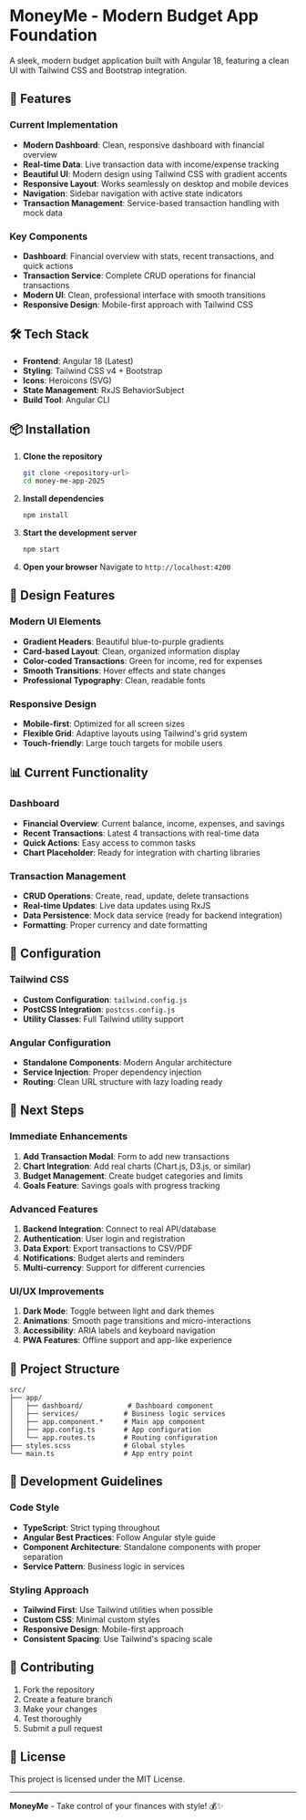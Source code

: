 # MoneyMe - Modern Budget App Foundation

A sleek, modern budget application built with Angular 18, featuring a clean UI with Tailwind CSS and Bootstrap integration.

## 🚀 Features

### Current Implementation
- **Modern Dashboard**: Clean, responsive dashboard with financial overview
- **Real-time Data**: Live transaction data with income/expense tracking
- **Beautiful UI**: Modern design using Tailwind CSS with gradient accents
- **Responsive Layout**: Works seamlessly on desktop and mobile devices
- **Navigation**: Sidebar navigation with active state indicators
- **Transaction Management**: Service-based transaction handling with mock data

### Key Components
- **Dashboard**: Financial overview with stats, recent transactions, and quick actions
- **Transaction Service**: Complete CRUD operations for financial transactions
- **Modern UI**: Clean, professional interface with smooth transitions
- **Responsive Design**: Mobile-first approach with Tailwind CSS

## 🛠️ Tech Stack

- **Frontend**: Angular 18 (Latest)
- **Styling**: Tailwind CSS v4 + Bootstrap
- **Icons**: Heroicons (SVG)
- **State Management**: RxJS BehaviorSubject
- **Build Tool**: Angular CLI

## 📦 Installation

1. **Clone the repository**
   ```bash
   git clone <repository-url>
   cd money-me-app-2025
   ```

2. **Install dependencies**
   ```bash
   npm install
   ```

3. **Start the development server**
   ```bash
   npm start
   ```

4. **Open your browser**
   Navigate to `http://localhost:4200`

## 🎨 Design Features

### Modern UI Elements
- **Gradient Headers**: Beautiful blue-to-purple gradients
- **Card-based Layout**: Clean, organized information display
- **Color-coded Transactions**: Green for income, red for expenses
- **Smooth Transitions**: Hover effects and state changes
- **Professional Typography**: Clean, readable fonts

### Responsive Design
- **Mobile-first**: Optimized for all screen sizes
- **Flexible Grid**: Adaptive layouts using Tailwind's grid system
- **Touch-friendly**: Large touch targets for mobile users

## 📊 Current Functionality

### Dashboard
- **Financial Overview**: Current balance, income, expenses, and savings
- **Recent Transactions**: Latest 4 transactions with real-time data
- **Quick Actions**: Easy access to common tasks
- **Chart Placeholder**: Ready for integration with charting libraries

### Transaction Management
- **CRUD Operations**: Create, read, update, delete transactions
- **Real-time Updates**: Live data updates using RxJS
- **Data Persistence**: Mock data service (ready for backend integration)
- **Formatting**: Proper currency and date formatting

## 🔧 Configuration

### Tailwind CSS
- **Custom Configuration**: `tailwind.config.js`
- **PostCSS Integration**: `postcss.config.js`
- **Utility Classes**: Full Tailwind utility support

### Angular Configuration
- **Standalone Components**: Modern Angular architecture
- **Service Injection**: Proper dependency injection
- **Routing**: Clean URL structure with lazy loading ready

## 🚀 Next Steps

### Immediate Enhancements
1. **Add Transaction Modal**: Form to add new transactions
2. **Chart Integration**: Add real charts (Chart.js, D3.js, or similar)
3. **Budget Management**: Create budget categories and limits
4. **Goals Feature**: Savings goals with progress tracking

### Advanced Features
1. **Backend Integration**: Connect to real API/database
2. **Authentication**: User login and registration
3. **Data Export**: Export transactions to CSV/PDF
4. **Notifications**: Budget alerts and reminders
5. **Multi-currency**: Support for different currencies

### UI/UX Improvements
1. **Dark Mode**: Toggle between light and dark themes
2. **Animations**: Smooth page transitions and micro-interactions
3. **Accessibility**: ARIA labels and keyboard navigation
4. **PWA Features**: Offline support and app-like experience

## 📁 Project Structure

```
src/
├── app/
│   ├── dashboard/           # Dashboard component
│   ├── services/           # Business logic services
│   ├── app.component.*     # Main app component
│   ├── app.config.ts       # App configuration
│   └── app.routes.ts       # Routing configuration
├── styles.scss             # Global styles
└── main.ts                 # App entry point
```

## 🎯 Development Guidelines

### Code Style
- **TypeScript**: Strict typing throughout
- **Angular Best Practices**: Follow Angular style guide
- **Component Architecture**: Standalone components with proper separation
- **Service Pattern**: Business logic in services

### Styling Approach
- **Tailwind First**: Use Tailwind utilities when possible
- **Custom CSS**: Minimal custom styles
- **Responsive Design**: Mobile-first approach
- **Consistent Spacing**: Use Tailwind's spacing scale

## 🤝 Contributing

1. Fork the repository
2. Create a feature branch
3. Make your changes
4. Test thoroughly
5. Submit a pull request

## 📄 License

This project is licensed under the MIT License.

---

**MoneyMe** - Take control of your finances with style! 💰✨
